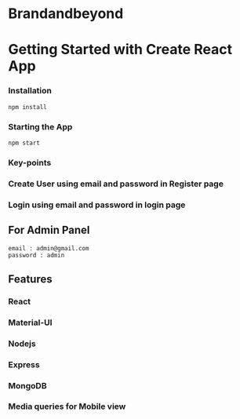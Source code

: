 # Brandandbeyond

# Getting Started with Create React App

### Installation

    npm install

### Starting the App

    npm start

### Key-points

### Create User using email and password in Register page
### Login using email and password in login page

## For Admin Panel 
    email : admin@gmail.com
    password : admin

## Features

### React
### Material-UI
### Nodejs
### Express
### MongoDB
### Media queries for Mobile view
